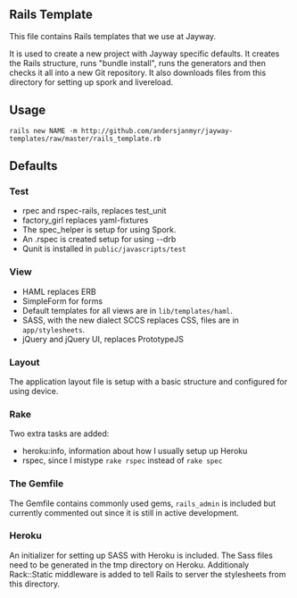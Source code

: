 ## Rails Template

This file contains Rails templates that we use at Jayway. 

It is used to create a new project with Jayway specific defaults. It
creates the Rails structure, runs "bundle install", runs the generators
and then checks it all into a new Git repository. It also downloads
files from this directory for setting up spork and livereload.

## Usage

    rails new NAME -m http://github.com/andersjanmyr/jayway-templates/raw/master/rails_template.rb


## Defaults

### Test

* rpec and rspec-rails, replaces test_unit
* factory_girl replaces yaml-fixtures
* The spec_helper is setup for using Spork.
* An .rspec is created setup for using --drb
* Qunit is installed in `public/javascripts/test`

### View

* HAML replaces ERB
* SimpleForm for forms
* Default templates for all views are in `lib/templates/haml`.
* SASS, with the new dialect SCCS replaces CSS, files are in `app/stylesheets`.
* jQuery and jQuery UI, replaces PrototypeJS

### Layout

The application layout file is setup with a basic structure and
configured for using device.

### Rake 

Two extra tasks are added:

* heroku:info, information about how I usually setup up Heroku
* rspec, since I mistype `rake rspec` instead of `rake spec`

### The Gemfile

The Gemfile contains commonly used gems, `rails_admin` is included but
currently commented out since it is still in active development.

### Heroku

An initializer for setting up SASS with Heroku is included. The Sass
files need to be generated in the tmp directory on Heroku. Additionaly 
Rack::Static middleware is added to tell Rails to server the stylesheets
from this directory.

